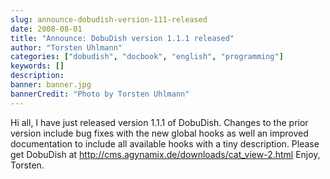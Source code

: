 ```yaml
---
slug: announce-dobudish-version-111-released
date: 2008-08-01
title: "Announce: DobuDish version 1.1.1 released"
author: "Torsten Uhlmann"
categories: ["dobudish", "docbook", "english", "programming"]
keywords: []
description:
banner: banner.jpg
bannerCredit: "Photo by Torsten Uhlmann"
---
```


Hi all, I have just released version 1.1.1 of DobuDish. Changes to the prior version include bug fixes with the new global hooks as well an improved documentation to include all available hooks with a tiny description. Please get DobuDish at <http://cms.agynamix.de/downloads/cat_view-2.html> Enjoy, Torsten.
